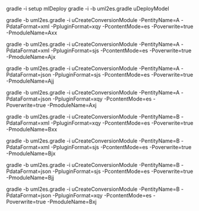 gradle -i setup mlDeploy
gradle -i -b uml2es.gradle uDeployModel

gradle -b uml2es.gradle -i uCreateConversionModule -PentityName=A -PdataFormat=xml -PpluginFormat=xqy -PcontentMode=es -Poverwrite=true -PmoduleName=Axx

gradle -b uml2es.gradle -i uCreateConversionModule -PentityName=A -PdataFormat=xml -PpluginFormat=sjs -PcontentMode=es -Poverwrite=true -PmoduleName=Ajx

gradle -b uml2es.gradle -i uCreateConversionModule -PentityName=A -PdataFormat=json -PpluginFormat=sjs -PcontentMode=es -Poverwrite=true -PmoduleName=Ajj

gradle -b uml2es.gradle -i uCreateConversionModule -PentityName=A -PdataFormat=json -PpluginFormat=xqy -PcontentMode=es -Poverwrite=true -PmoduleName=Axj

gradle -b uml2es.gradle -i uCreateConversionModule -PentityName=B -PdataFormat=xml -PpluginFormat=xqy -PcontentMode=es -Poverwrite=true -PmoduleName=Bxx

gradle -b uml2es.gradle -i uCreateConversionModule -PentityName=B -PdataFormat=xml -PpluginFormat=sjs -PcontentMode=es -Poverwrite=true -PmoduleName=Bjx

gradle -b uml2es.gradle -i uCreateConversionModule -PentityName=B -PdataFormat=json -PpluginFormat=sjs -PcontentMode=es -Poverwrite=true -PmoduleName=Bjj

gradle -b uml2es.gradle -i uCreateConversionModule -PentityName=B -PdataFormat=json -PpluginFormat=xqy -PcontentMode=es -Poverwrite=true -PmoduleName=Bxj



